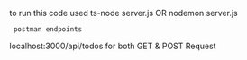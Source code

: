 to run this code used 
ts-node server.js
  OR
nodemon server.js

     postman endpoints 
    
localhost:3000/api/todos for both  GET & POST Request
